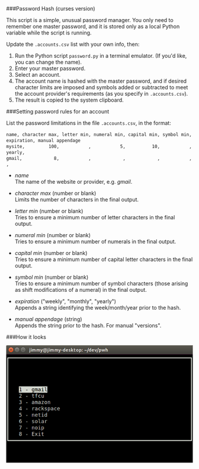 ###Password Hash (curses version)

This script is a simple, unusual password manager. You only need to remember one master password, and it is stored only as a local Python variable while the script is running.

Update the `.accounts.csv` list with your own info, then:

1. Run the Python script `password.py` in a terminal emulator. (If you'd like, you can change the name).
2. Enter your master password.
3. Select an account.
4. The account name is hashed with the master password, and if desired character limits are imposed and symbols added or subtracted to meet the account provider's requirements (as you specify in `.accounts.csv`).
5. The result is copied to the system clipboard.

###Setting password rules for an account

List the password limitations in the file `.accounts.csv`, in the format:

	name, character max, letter min, numeral min, capital min, symbol min, expiration, manual appendage
	mysite,         100,           ,           5,          10,           ,     yearly,
	gmail,            8,           ,            ,            ,           ,           ,

* *name*  
The name of the website or provider, e.g. *gmail*.

* *character max* (number or blank)  
Limits the number of characters in the final output.		

* *letter min* (number or blank)  
Tries to ensure a minimum number of letter characters in the final output.

* *numeral min* (number or blank)  
Tries to ensure a minimum number of numerals in the final output.

* *capital min* (number or blank)  
Tries to ensure a minimum number of capital letter characters in the final output.

* *symbol min* (number or blank)  
Tries to ensure a minimum number of symbol characters (those arising as shift modifications of a numeral) in the final output.

* *expiration* ("weekly", "monthly", "yearly")  
Appends a string identifying the week/month/year prior to the hash.

* *manual appendage* (string)  
Appends the string prior to the hash. For manual "versions". 

###How it looks

![Alt text](screenshot.png)
